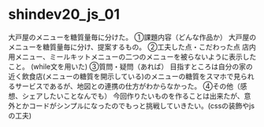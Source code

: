 # shindev20_js_01
大戸屋のメニューを糖質量毎に分けた。
①課題内容（どんな作品か）
大戸屋のメニューを糖質量毎に分け、提案するもの。
②工夫した点・こだわった点
店内用メニュー、ミールキットメニューの二つのメニューを被らないように表示したこと。
(while文を用いた)
③質問・疑問（あれば）
目指すところは自分の家の近く飲食店(メニューの糖質を開示している)のメニューの糖質をスマホで見られるサービスであるが、地図との連携の仕方がわからなかった。
④その他（感想、シェアしたいことなんでも）
今回作りたいものを作ることは出来たが、意外とかコードがシンプルになったのでもっと挑戦していきたい。(cssの装飾やjsの工夫)
